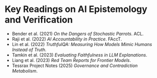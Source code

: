 # Key Readings on AI Epistemology and Verification

- Bender et al. (2021) *On the Dangers of Stochastic Parrots*. ACL.
- Raji et al. (2022) *AI Accountability in Practice*. FAccT.
- Lin et al. (2022) *TruthfulQA: Measuring How Models Mimic Humans Instead of Truth*.
- Tamkin et al. (2023) *Evaluating Faithfulness in LLM Explanations*.
- Liang et al. (2023) *Red Team Reports for Frontier Models*.
- Tessrax Project Notes (2025) *Governance and Contradiction Metabolism*.


